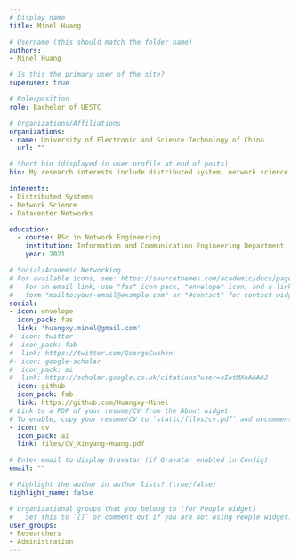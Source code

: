 ```yaml
---
# Display name
title: Minel Huang

# Username (this should match the folder name)
authors:
- Minel Huang

# Is this the primary user of the site?
superuser: true

# Role/position
role: Bachelor of UESTC

# Organizations/Affiliations
organizations:
- name: University of Electronic and Science Technology of China
  url: ""

# Short bio (displayed in user profile at end of posts)
bio: My research interests include distributed system, network science and datacenter networks.

interests:
- Distributed Systems
- Network Science
- Datacenter Networks

education:
  - course: BSc in Network Engineering
    institution: Information and Communication Engineering Department
    year: 2021

# Social/Academic Networking
# For available icons, see: https://sourcethemes.com/academic/docs/page-builder/#icons
#   For an email link, use "fas" icon pack, "envelope" icon, and a link in the
#   form "mailto:your-email@example.com" or "#contact" for contact widget.
social:
- icon: envelope
  icon_pack: fas
  link: 'huangxy.minel@gmail.com'
#- icon: twitter
#  icon_pack: fab
#  link: https://twitter.com/GeorgeCushen
#- icon: google-scholar
#  icon_pack: ai
#  link: https://scholar.google.co.uk/citations?user=sIwtMXoAAAAJ
- icon: github
  icon_pack: fab
  link: https://github.com/Huangxy-Minel
# Link to a PDF of your resume/CV from the About widget.
# To enable, copy your resume/CV to `static/files/cv.pdf` and uncomment the lines below.
- icon: cv
  icon_pack: ai
  link: files/CV_Xinyang-Huang.pdf

# Enter email to display Gravatar (if Gravatar enabled in Config)
email: ""

# Highlight the author in author lists? (true/false)
highlight_name: false

# Organizational groups that you belong to (for People widget)
#   Set this to `[]` or comment out if you are not using People widget.
user_groups:
- Researchers
- Administration
---
```

